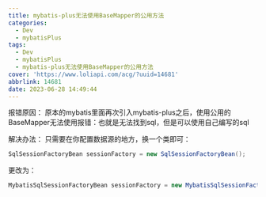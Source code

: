 ```yaml
---
title: mybatis-plus无法使用BaseMapper的公用方法
categories:
  - Dev
  - mybatisPlus
tags:
  - Dev
  - mybatisPlus
  - mybatis-plus无法使用BaseMapper的公用方法
cover: 'https://www.loliapi.com/acg/?uuid=14681'
abbrlink: 14681
date: 2023-06-28 14:49:44
---
```


报错原因：
原本的mybatis里面再次引入mybatis-plus之后，使用公用的BaseMapper无法使用报错：也就是无法找到sql，但是可以使用自己编写的sql

解决办法：
只需要在你配置数据源的地方，换一个类即可：

```java
SqlSessionFactoryBean sessionFactory = new SqlSessionFactoryBean();
```

更改为：


```java
MybatisSqlSessionFactoryBean sessionFactory = new MybatisSqlSessionFactoryBean();
```

